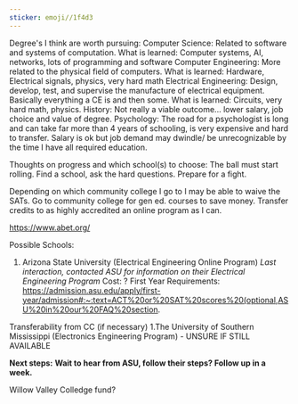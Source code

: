 ```yaml
---
sticker: emoji//1f4d3
---
```

Degree's I think are worth pursuing:
Computer Science: 
	Related to software and systems of computation.
	What is learned: Computer systems, AI, networks, lots of programming and software
Computer Engineering: 
	More related to the physical field of computers. 
	What is learned: Hardware, Electrical signals, physics, very hard math 
Electrical Engineering: 
	Design, develop, test, and supervise the manufacture of electrical equipment. Basically everything a CE is and then some.
	What is learned: Circuits, very hard math, physics. 
History: 
	Not really a viable outcome... lower salary, job choice and value of degree.
Psychology: 
	The road for a psychologist is long and can take far more than 4 years of schooling, is very expensive and hard to transfer. Salary is ok but job demand may dwindle/ be unrecognizable by the time I have all required education. 


Thoughts on progress and which school(s) to choose: 
The ball must start rolling. Find a school, ask the hard questions. Prepare for a fight.

Depending on which community college I go to I may be able to waive the SATs. 
Go to community college for gen ed. courses to save money.
Transfer credits to as highly accredited an online program as I can. 


https://www.abet.org/

Possible Schools: 
1. Arizona State University (Electrical Engineering Online Program)
*Last interaction, contacted ASU for information on their Electrical Engineering Program*
Cost: ?
First Year Requirements: 
https://admission.asu.edu/apply/first-year/admission#:~:text=ACT%20or%20SAT%20scores%20(optional,ASU%20in%20our%20FAQ%20section.

Transferability from CC (if necessary)
1.The University of Southern Mississippi (Electronics Engineering Program) - UNSURE IF STILL AVAILABLE


**Next steps:** 
**Wait to hear from ASU, follow their steps? Follow up in a week.**


Willow Valley Colledge fund?